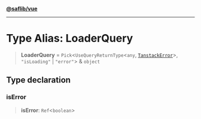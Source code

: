 [**@saflib/vue**](../index.md)

***

# Type Alias: LoaderQuery

> **LoaderQuery** = `Pick`\<`UseQueryReturnType`\<`any`, [`TanstackError`](../classes/TanstackError.md)\>, `"isLoading"` \| `"error"`\> & `object`

## Type declaration

### isError

> **isError**: `Ref`\<`boolean`\>
